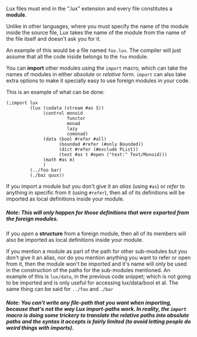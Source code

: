 Lux files must end in the ".lux" extension and every file constitutes a **module**.

Unlike in other languages, where you must specify the name of the module inside the source file, Lux takes the name of the module from the name of the file itself and doesn't ask you for it.

An example of this would be a file named `foo.lux`. The compiler will just assume that all the code inside belongs to the `foo` module.

You can **import** other modules using the `import` macro, which can take the names of modules in either _absolute_ or _relative_ form.
`import` can also take extra options to make it specially easy to use foreign modules in your code.

This is an example of what can be done:

	(;import lux
		     (lux (codata (stream #as S))
		          (control monoid
		                   functor
		                   monad
		                   lazy
		                   comonad)
		          (data (bool #refer #all)
		                (bounded #refer (#only Bounded))
		                (dict #refer (#exclude PList))
		                (text #as t #open ("text:" Text/Monoid)))
		          (math #as m)
		          )
		     (../foo bar)
		     (./baz quux))

If you import a module but you don't give it an _alias_ (using `#as`) or _refer_ to anything in specific from it (using `#refer`), then all of its definitions will be imported as local definitions inside your module.

##### Note: This will only happen for those definitions that were _exported_ from the foreign modules.

If you _open_ a **structure** from a foreign module, then all of its members will also be imported as local definitions inside your module.

If you mention a module as part of the path for other sub-modules but you don't give it an alias, nor do you mention anything you want to refer or open from it, then the module won't be imported and it's name will only be used in the construction of the paths for the sub-modules mentioned.
An example of this is `lux/data`, in the previous code snippet; which is not going to be imported and is only useful for accessing lux/data/bool et al.
The same thing can be said for `../foo` and `./bar`

##### Note: You can't write any file-path that you want when importing, because that's not the way Lux import-paths work. In reality, the `import` macro is doing some trickery to translate the relative paths into absolute paths and the syntax it accepts is fairly limited (to avoid letting people do weird things with imports).
